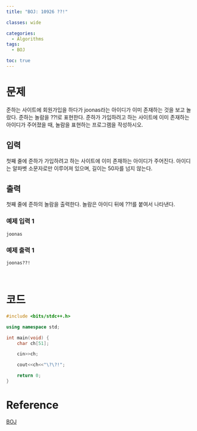 ```yaml
---
title: "BOJ: 10926 ??!"

classes: wide

categories:
  - Algorithms
tags:
  - BOJ

toc: true
---
```


# 문제

준하는 사이트에 회원가입을 하다가 joonas라는 아이디가 이미 존재하는 것을 보고 놀랐다. 준하는 놀람을 ??!로 표현한다. 준하가 가입하려고 하는 사이트에 이미 존재하는 아이디가 주어졌을 때, 놀람을 표현하는 프로그램을 작성하시오.

## 입력

첫째 줄에 준하가 가입하려고 하는 사이트에 이미 존재하는 아이디가 주어진다. 아이디는 알파벳 소문자로만 이루어져 있으며, 길이는 50자를 넘지 않는다.

## 출력

첫째 줄에 준하의 놀람을 출력한다. 놀람은 아이디 뒤에 ??!를 붙여서 나타낸다.

### 예제 입력 1

```shell
joonas
```

### 예제 출력 1

```shell
joonas??!
```

<br/>

# 코드

```cpp
#include <bits/stdc++.h>

using namespace std;

int main(void) {
    char ch[51];

    cin>>ch;

    cout<<ch<<"\?\?!";

    return 0;
}
```

# Reference

[BOJ](https://www.acmicpc.net/problem/10926)